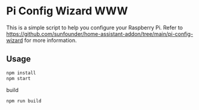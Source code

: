 # Pi Config Wizard WWW

This is a simple script to help you configure your Raspberry Pi. Refer to https://github.com/sunfounder/home-assistant-addon/tree/main/pi-config-wizard for more information.

## Usage

```bash
npm install
npm start
```
build
```
npm run build
```
